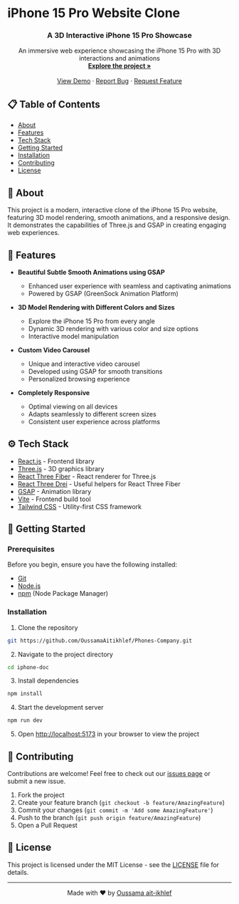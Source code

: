 # iPhone 15 Pro Website Clone

<div align="center">
  <h3 align="center">A 3D Interactive iPhone 15 Pro Showcase</h3>

  <p align="center">
    An immersive web experience showcasing the iPhone 15 Pro with 3D interactions and animations
    <br />
    <a href="https://github.com/OussamaAitikhlef/Phones-Company.git"><strong>Explore the project »</strong></a>
    <br />
    <br />
    <a href="http://localhost:5173">View Demo</a>
    ·
    <a href="https://github.com/JavaScript-Mastery-Pro/iphone-doc/issues">Report Bug</a>
    ·
    <a href="https://github.com/JavaScript-Mastery-Pro/iphone-doc/issues">Request Feature</a>
  </p>
</div>

## 📋 Table of Contents
- [About](#about)
- [Features](#features)
- [Tech Stack](#tech-stack)
- [Getting Started](#getting-started)
- [Installation](#installation)
- [Contributing](#contributing)
- [License](#license)

## 🎯 About
This project is a modern, interactive clone of the iPhone 15 Pro website, featuring 3D model rendering, smooth animations, and a responsive design. It demonstrates the capabilities of Three.js and GSAP in creating engaging web experiences.

## 🔋 Features

- **Beautiful Subtle Smooth Animations using GSAP**
  - Enhanced user experience with seamless and captivating animations
  - Powered by GSAP (GreenSock Animation Platform)

- **3D Model Rendering with Different Colors and Sizes**
  - Explore the iPhone 15 Pro from every angle
  - Dynamic 3D rendering with various color and size options
  - Interactive model manipulation

- **Custom Video Carousel**
  - Unique and interactive video carousel
  - Developed using GSAP for smooth transitions
  - Personalized browsing experience

- **Completely Responsive**
  - Optimal viewing on all devices
  - Adapts seamlessly to different screen sizes
  - Consistent user experience across platforms

## ⚙️ Tech Stack

- [React.js](https://reactjs.org/) - Frontend library
- [Three.js](https://threejs.org/) - 3D graphics library
- [React Three Fiber](https://docs.pmnd.rs/react-three-fiber/) - React renderer for Three.js
- [React Three Drei](https://github.com/pmndrs/drei) - Useful helpers for React Three Fiber
- [GSAP](https://greensock.com/gsap/) - Animation library
- [Vite](https://vitejs.dev/) - Frontend build tool
- [Tailwind CSS](https://tailwindcss.com/) - Utility-first CSS framework

## 🤸 Getting Started

### Prerequisites

Before you begin, ensure you have the following installed:
- [Git](https://git-scm.com/)
- [Node.js](https://nodejs.org/en)
- [npm](https://www.npmjs.com/) (Node Package Manager)

### Installation

1. Clone the repository
```bash
git https://github.com/OussamaAitikhlef/Phones-Company.git
```

2. Navigate to the project directory
```bash
cd iphone-doc
```

3. Install dependencies
```bash
npm install
```

4. Start the development server
```bash
npm run dev
```

5. Open [http://localhost:5173](http://localhost:5173) in your browser to view the project

## 🤝 Contributing

Contributions are welcome! Feel free to check out our [issues page](https://github.com/OussamaAitikhlef/Phones-Company/issues) or submit a new issue.

1. Fork the project
2. Create your feature branch (`git checkout -b feature/AmazingFeature`)
3. Commit your changes (`git commit -m 'Add some AmazingFeature'`)
4. Push to the branch (`git push origin feature/AmazingFeature`)
5. Open a Pull Request

## 📝 License

This project is licensed under the MIT License - see the [LICENSE](LICENSE) file for details.

---

<p align="center">
  Made with ❤️ by <a href="https://github.com/OussamaAitikhlef">Oussama ait-ikhlef</a>
</p> 